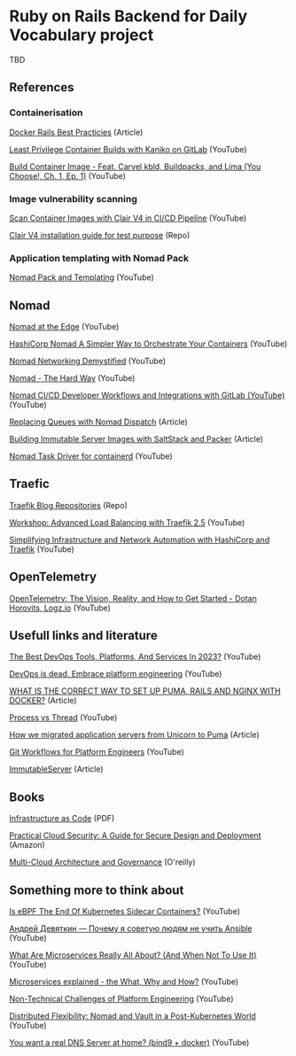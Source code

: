 # Ruby on Rails Backend for Daily Vocabulary project

TBD

## References

### Containerisation

[Docker Rails Best Practicies](https://lipanski.com/posts/dockerfile-ruby-best-practices#dockerfile-for-a-rails-app-with-assets-and-private-dependencies) (Article)

[Least Privilege Container Builds with Kaniko on GitLab](https://www.youtube.com/watch?v=d96ybcELpFs&ab_channel=GitLabUnfiltered) (YouTube)

[Build Container Image - Feat. Carvel kbld, Buildpacks, and Lima (You Choose!, Ch. 1, Ep. 1)](https://www.youtube.com/watch?v=GDInFocQJTU&ab_channel=DevOpsToolkit) (YouTube)

### Image vulnerability scanning

[Scan Container Images with Clair V4 in CI/CD Pipeline](https://www.youtube.com/watch?v=fjlEGF4qyQ0&ab_channel=mkdev) (YouTube)

[Clair V4 installation guide for test purpose](https://quay.github.io/clair/howto/testing.html) (Repo)

### Application templating with Nomad Pack

[Nomad Pack and Templating](https://www.youtube.com/watch?v=5R8N2p4XSWs&ab_channel=HashiCorp) (YouTube)

## Nomad

[Nomad at the Edge](https://www.youtube.com/watch?v=59z7gjNSUvs&ab_channel=HashiCorp) (YouTube)

[HashiCorp Nomad A Simpler Way to Orchestrate Your Containers](https://www.youtube.com/watch?v=BaRqLIaTfZU&ab_channel=HashiCorp) (YouTube)

[Nomad Networking Demystified](https://www.youtube.com/watch?v=s1Py5RD9bZo&list=LL&index=1&ab_channel=HashiCorp) (YouTube)

[Nomad - The Hard Way](https://www.youtube.com/watch?v=31rvngI7vUk&t=1623s&ab_channel=HashiCorp) (YouTube)

[Nomad CI/CD Developer Workflows and Integrations with GitLab (YouTube)](https://www.youtube.com/watch?v=jpTFZNFHz1o&t=948s&ab_channel=HashiCorp) (YouTube)

[Replacing Queues with Nomad Dispatch](https://www.hashicorp.com/blog/replacing-queues-with-nomad-dispatch) (Article)

[Building Immutable Server Images with SaltStack and Packer](https://www.jamesridgway.co.uk/building-immutable-server-images-with-saltstack-and-packer/) (Article)

[Nomad Task Driver for containerd](https://www.youtube.com/watch?v=DTdMjTgR3kg&ab_channel=HashiCorp) (YouTube)

## Traefic 

[Traefik Blog Repositories](https://github.com/traefik-tech-blog) (Repo)

[Workshop: Advanced Load Balancing with Traefik 2.5](https://www.youtube.com/watch?v=eUlAS-FdELg&ab_channel=TraefikLabs) (YouTube)

[Simplifying Infrastructure and Network Automation with HashiCorp and Traefik](https://www.youtube.com/watch?v=7VtZEZAi6qU&ab_channel=TraefikLabs) (YouTube)

## OpenTelemetry

[OpenTelemetry: The Vision, Reality, and How to Get Started - Dotan Horovits, Logz.io](https://www.youtube.com/watch?v=qE1ggEmvz2Y&ab_channel=CNCF%5BCloudNativeComputingFoundation%5D) (YouTube)

## Usefull links and literature

[The Best DevOps Tools, Platforms, And Services In 2023?](https://www.youtube.com/watch?v=-zKYT2I_WhE&t=41s&ab_channel=DevOpsToolkit) (YouTube)

[DevOps is dead. Embrace platform engineering](https://www.youtube.com/watch?v=F8xXXVoLqoo&ab_channel=CNCF%5BCloudNativeComputingFoundation%5D) (YouTube)

[WHAT IS THE CORRECT WAY TO SET UP PUMA, RAILS AND NGINX WITH DOCKER?](https://www.appsloveworld.com/docker/100/23/what-is-the-correct-way-to-set-up-puma-rails-and-nginx-with-docker) (Article)

[Process vs Thread](https://www.youtube.com/watch?v=4rLW7zg21gI&ab_channel=ByteByteGo) (YouTube)

[How we migrated application servers from Unicorn to Puma](https://about.gitlab.com/blog/2020/07/08/migrating-to-puma-on-gitlab/) (Article)

[Git Workflows for Platform Engineers](https://www.youtube.com/watch?v=c8mw636b3ek&ab_channel=AllThingsOpen) (YouTube)

[ImmutableServer](https://martinfowler.com/bliki/ImmutableServer.html) (Article)

## Books 

[Infrastructure as Code](https://dl.ebooksworld.ir/books/Infrastructure.as.Code.2nd.Edition.Kief.Morris.OReilly.9781098114671.EBooksWorld.ir.pdf) (PDF)

[Practical Cloud Security: A Guide for Secure Design and Deployment](https://www.amazon.com/Practical-Cloud-Security-Secure-Deployment/dp/1492037516/) (Amazon)

[Multi-Cloud Architecture and Governance](https://www.oreilly.com/library/view/multi-cloud-architecture-and/9781800203198) (O'reilly)

## Something more to think about

[Is eBPF The End Of Kubernetes Sidecar Containers?](https://www.youtube.com/watch?v=7ZVQSg9HX68&ab_channel=DevOpsToolkit) (YouTube)

[Андрей Девяткин — Почему я советую людям не учить Ansible](https://www.youtube.com/watch?v=vTLHuyYAswo&ab_channel=DevOops) (YouTube)

[What Are Microservices Really All About? (And When Not To Use It)](https://www.youtube.com/watch?v=lTAcCNbJ7KE&ab_channel=ByteByteGo) (YouTube)

[Microservices explained - the What, Why and How?](https://www.youtube.com/watch?v=rv4LlmLmVWk&ab_channel=TechWorldwithNana) (YouTube)

[Non-Technical Challenges of Platform Engineering](https://www.youtube.com/watch?v=m6nlREbQ6LQ&t=665s&ab_channel=HashiCorp) (YouTube)

[Distributed Flexibility: Nomad and Vault in a Post-Kubernetes World](https://www.youtube.com/watch?v=U1zn5OO8dHs&ab_channel=HashiCorp)  (YouTube)

[You want a real DNS Server at home? (bind9 + docker)](https://www.youtube.com/watch?v=syzwLwE3Xq4&t=1432s&ab_channel=ChristianLempa) (YouTube)
